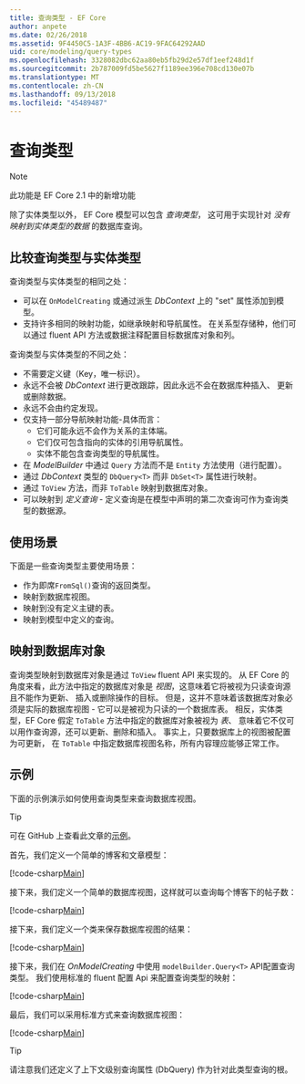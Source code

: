 ```yaml
---
title: 查询类型 - EF Core
author: anpete
ms.date: 02/26/2018
ms.assetid: 9F4450C5-1A3F-4BB6-AC19-9FAC64292AAD
uid: core/modeling/query-types
ms.openlocfilehash: 3328082dbc62aa80eb5fb29d2e57df1eef248d1f
ms.sourcegitcommit: 2b787009fd5be5627f1189ee396e708cd130e07b
ms.translationtype: MT
ms.contentlocale: zh-CN
ms.lasthandoff: 09/13/2018
ms.locfileid: "45489487"
---
```

# <a name="query-types"></a>查询类型
> [!NOTE]
> 此功能是 EF Core 2.1 中的新增功能

除了实体类型以外， EF Core 模型可以包含 _查询类型_， 这可用于实现针对 *没有映射到实体类型的数据* 的数据库查询。

## <a name="compare-query-types-to-entity-types"></a>比较查询类型与实体类型

查询类型与实体类型的相同之处：

- 可以在 `OnModelCreating` 或通过派生 _DbContext_ 上的 "set" 属性添加到模型。
- 支持许多相同的映射功能，如继承映射和导航属性。 在关系型存储种，他们可以通过 fluent API 方法或数据注释配置目标数据库对象和列。

查询类型与实体类型的不同之处：

- 不需要定义键（Key，唯一标识）。
- 永远不会被 _DbContext_ 进行更改跟踪，因此永远不会在数据库种插入、 更新或删除数据。
- 永远不会由约定发现。
- 仅支持一部分导航映射功能-具体而言：
  - 它们可能永远不会作为关系的主体端。
  - 它们仅可包含指向的实体的引用导航属性。
  - 实体不能包含查询类型的导航属性。
- 在 _ModelBuilder_ 中通过 `Query` 方法而不是 `Entity` 方法使用（进行配置）。
- 通过 _DbContext_ 类型的 `DbQuery<T>` 而非 `DbSet<T>` 属性进行映射。
- 通过 `ToView` 方法，而非 `ToTable` 映射到数据库对象。
- 可以映射到 _定义查询_ - 定义查询是在模型中声明的第二次查询可作为查询类型的数据源。

## <a name="usage-scenarios"></a>使用场景

下面是一些查询类型主要使用场景：

- 作为即席`FromSql()`查询的返回类型。
- 映射到数据库视图。
- 映射到没有定义主键的表。
- 映射到模型中定义的查询。

## <a name="mapping-to-database-objects"></a>映射到数据库对象

查询类型映射到数据库对象是通过 `ToView` fluent API 来实现的。 从 EF Core 的角度来看，此方法中指定的数据库对象是 _视图_，这意味着它将被视为只读查询源且不能作为更新、 插入或删除操作的目标。 但是，这并不意味着该数据库对象必须是实际的数据库视图 - 它可以是被视为只读的一个数据库表。 相反，实体类型，EF Core 假定 `ToTable` 方法中指定的数据库对象被视为 _表_、 意味着它不仅可以用作查询源，还可以更新、删除和插入。 事实上，只要数据库上的视图被配置为可更新， 在 `ToTable` 中指定数据库视图名称，所有内容理应能够正常工作。

## <a name="example"></a>示例

下面的示例演示如何使用查询类型来查询数据库视图。

> [!TIP]
> 可在 GitHub 上查看此文章的[示例](https://github.com/aspnet/EntityFrameworkCore/tree/master/samples/QueryTypes)。

首先，我们定义一个简单的博客和文章模型：

[!code-csharp[Main](../../../efcore-repo/samples/QueryTypes/Program.cs#Entities)]

接下来，我们定义一个简单的数据库视图，这样就可以查询每个博客下的帖子数：

[!code-csharp[Main](../../../efcore-repo/samples/QueryTypes/Program.cs#View)]

接下来，我们定义一个类来保存数据库视图的结果：

[!code-csharp[Main](../../../efcore-repo/samples/QueryTypes/Program.cs#QueryType)]

接下来，我们在 _OnModelCreating_ 中使用 `modelBuilder.Query<T>` API配置查询类型。
我们使用标准的 fluent 配置 Api 来配置查询类型的映射：

[!code-csharp[Main](../../../efcore-repo/samples/QueryTypes/Program.cs#Configuration)]

最后，我们可以采用标准方式来查询数据库视图：

[!code-csharp[Main](../../../efcore-repo/samples/QueryTypes/Program.cs#Query)]

> [!TIP]
> 请注意我们还定义了上下文级别查询属性 (DbQuery) 作为针对此类型查询的根。
